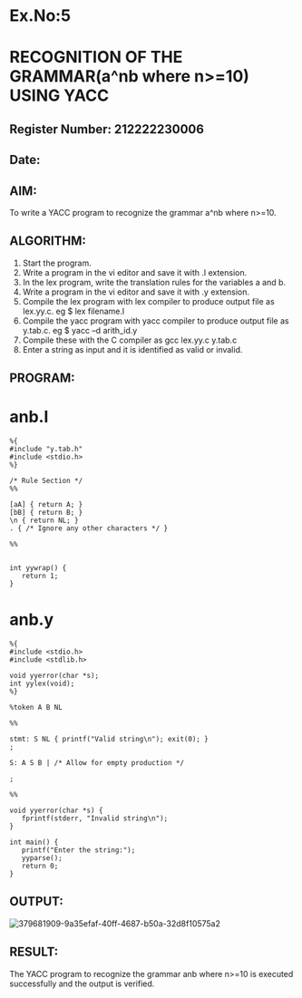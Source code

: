 # Ex.No:5
# RECOGNITION OF THE GRAMMAR(a^nb where n>=10) USING YACC
## Register Number: 212222230006
## Date:
## AIM:
To write a YACC program to recognize the grammar a^nb where n>=10.
## ALGORITHM:
1.	Start the program.
2.	Write a program in the vi editor and save it with .l extension.
3.	In the lex program, write the translation rules for the variables a and b.
4.	Write a program in the vi editor and save it with .y extension.
5.	Compile the lex program with lex compiler to produce output file as lex.yy.c. eg $ lex filename.l
6.	Compile the yacc program with yacc compiler to produce output file as y.tab.c. eg $ yacc –d arith_id.y
7.	Compile these with the C compiler as gcc lex.yy.c y.tab.c
8.	Enter a string as input and it is identified as valid or invalid.
## PROGRAM:
 # anb.l
 ```
 %{
#include "y.tab.h"
#include <stdio.h>
%}

/* Rule Section */
%%

[aA] { return A; }
[bB] { return B; }
\n { return NL; }
. { /* Ignore any other characters */ }

%%


int yywrap() {
    return 1;
}
```

# anb.y
 ```
%{
#include <stdio.h>
#include <stdlib.h>

void yyerror(char *s);
int yylex(void);
%}

%token A B NL

%% 

stmt: S NL { printf("Valid string\n"); exit(0); }
;

S: A S B | /* Allow for empty production */
  
;

%% 

void yyerror(char *s) {
    fprintf(stderr, "Invalid string\n");
}

int main() {
    printf("Enter the string:");
    yyparse();
    return 0;
}

```
## OUTPUT:

![379681909-9a35efaf-40ff-4687-b50a-32d8f10575a2](https://github.com/user-attachments/assets/f1fbf249-f942-40a4-a454-5353688a91e2)

## RESULT:
The YACC program to recognize the grammar anb where n>=10 is executed successfully and the output is verified.
